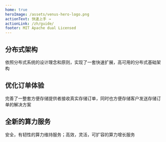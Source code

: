 ```yaml
---
home: true
heroImage: /assets/venus-hero-logo.png
actionText: 快速上手 →
actionLink: /zh/guide/
footer: MIT Apache dual Licensed 
---
```


<div class="features">
  <div class="feature">
    <h2>分布式架构</h2>
    <p>依照分布式系统的设计理念和原则，实现了一套快速扩展，高可用的分布式基础架构</p>
  </div>
  <div class="feature">
    <h2>优化订单体验</h2>
    <p>完善了一整套方便存储提供者接收真实存储订单，同时也方便存储客户发送存储订单的解决方案</p>
  </div>
  
  <div class="feature">
    <h2>全新的算力服务</h2>
    <p>安全，有韧性的算力维持服务；高效，灵活，可扩容的算力增长服务</p>
  </div>
</div>
